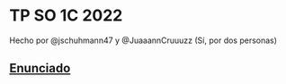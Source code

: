 # TP SO 1C 2022

Hecho por @jschuhmann47 y @JuaaannCruuuzz (Sí, por dos personas)

## [Enunciado](https://docs.google.com/document/d/17WP76Vsi6ZrYlpYT8xOPXzLf42rQgtyKsOdVkyL5Jj0/edit# "Enunciado")
